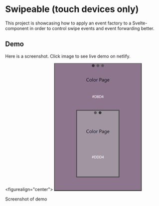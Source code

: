 # Swipeable (touch devices only)
This project is showcasing how to apply an event factory to a Svelte-component in order to control swipe events and event forwarding better.

## Demo
Here is a screenshot. Click image to see live demo on netlify.

<figurealign="center">
    <a href="https://swipeable.netlify.app/">
    <img src="./screenshots/screenshot1small.png" alt="Screenshot from Swipeable Mobile app">
    </a>
    <figcaption>Screenshot of demo</figcaption>
</figure>


  
